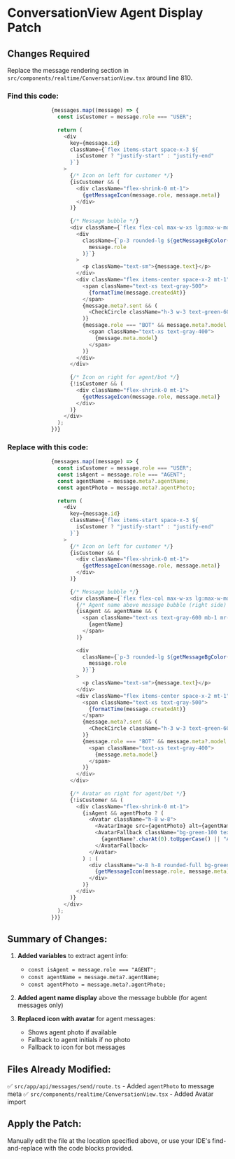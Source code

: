 # ConversationView Agent Display Patch

## Changes Required

Replace the message rendering section in `src/components/realtime/ConversationView.tsx` around line 810.

### Find this code:

```typescript
              {messages.map((message) => {
                const isCustomer = message.role === "USER";
                
                return (
                  <div
                    key={message.id}
                    className={`flex items-start space-x-3 ${
                      isCustomer ? "justify-start" : "justify-end"
                    }`}
                  >
                    {/* Icon on left for customer */}
                    {isCustomer && (
                      <div className="flex-shrink-0 mt-1">
                        {getMessageIcon(message.role, message.meta)}
                      </div>
                    )}
                    
                    {/* Message bubble */}
                    <div className={`flex flex-col max-w-xs lg:max-w-md ${!isCustomer ? "items-end" : ""}`}>
                      <div
                        className={`p-3 rounded-lg ${getMessageBgColor(
                          message.role
                        )}`}
                      >
                        <p className="text-sm">{message.text}</p>
                      </div>
                      <div className="flex items-center space-x-2 mt-1">
                        <span className="text-xs text-gray-500">
                          {formatTime(message.createdAt)}
                        </span>
                        {message.meta?.sent && (
                          <CheckCircle className="h-3 w-3 text-green-600" />
                        )}
                        {message.role === "BOT" && message.meta?.model && (
                          <span className="text-xs text-gray-400">
                            {message.meta.model}
                          </span>
                        )}
                      </div>
                    </div>
                    
                    {/* Icon on right for agent/bot */}
                    {!isCustomer && (
                      <div className="flex-shrink-0 mt-1">
                        {getMessageIcon(message.role, message.meta)}
                      </div>
                    )}
                  </div>
                );
              })}
```

### Replace with this code:

```typescript
              {messages.map((message) => {
                const isCustomer = message.role === "USER";
                const isAgent = message.role === "AGENT";
                const agentName = message.meta?.agentName;
                const agentPhoto = message.meta?.agentPhoto;
                
                return (
                  <div
                    key={message.id}
                    className={`flex items-start space-x-3 ${
                      isCustomer ? "justify-start" : "justify-end"
                    }`}
                  >
                    {/* Icon on left for customer */}
                    {isCustomer && (
                      <div className="flex-shrink-0 mt-1">
                        {getMessageIcon(message.role, message.meta)}
                      </div>
                    )}
                    
                    {/* Message bubble */}
                    <div className={`flex flex-col max-w-xs lg:max-w-md ${!isCustomer ? "items-end" : ""}`}>
                      {/* Agent name above message bubble (right side) */}
                      {isAgent && agentName && (
                        <span className="text-xs text-gray-600 mb-1 mr-1">
                          {agentName}
                        </span>
                      )}
                      
                      <div
                        className={`p-3 rounded-lg ${getMessageBgColor(
                          message.role
                        )}`}
                      >
                        <p className="text-sm">{message.text}</p>
                      </div>
                      <div className="flex items-center space-x-2 mt-1">
                        <span className="text-xs text-gray-500">
                          {formatTime(message.createdAt)}
                        </span>
                        {message.meta?.sent && (
                          <CheckCircle className="h-3 w-3 text-green-600" />
                        )}
                        {message.role === "BOT" && message.meta?.model && (
                          <span className="text-xs text-gray-400">
                            {message.meta.model}
                          </span>
                        )}
                      </div>
                    </div>
                    
                    {/* Avatar on right for agent/bot */}
                    {!isCustomer && (
                      <div className="flex-shrink-0 mt-1">
                        {isAgent && agentPhoto ? (
                          <Avatar className="h-8 w-8">
                            <AvatarImage src={agentPhoto} alt={agentName || "Agent"} />
                            <AvatarFallback className="bg-green-100 text-green-700 text-xs">
                              {agentName?.charAt(0).toUpperCase() || "A"}
                            </AvatarFallback>
                          </Avatar>
                        ) : (
                          <div className="w-8 h-8 rounded-full bg-green-100 flex items-center justify-center">
                            {getMessageIcon(message.role, message.meta)}
                          </div>
                        )}
                      </div>
                    )}
                  </div>
                );
              })}
```

## Summary of Changes:

1. **Added variables** to extract agent info:
   - `const isAgent = message.role === "AGENT";`
   - `const agentName = message.meta?.agentName;`
   - `const agentPhoto = message.meta?.agentPhoto;`

2. **Added agent name display** above the message bubble (for agent messages only)

3. **Replaced icon with avatar** for agent messages:
   - Shows agent photo if available
   - Fallback to agent initials if no photo
   - Fallback to icon for bot messages

## Files Already Modified:

✅ `src/app/api/messages/send/route.ts` - Added `agentPhoto` to message meta
✅ `src/components/realtime/ConversationView.tsx` - Added Avatar import

## Apply the Patch:

Manually edit the file at the location specified above, or use your IDE's find-and-replace with the code blocks provided.
